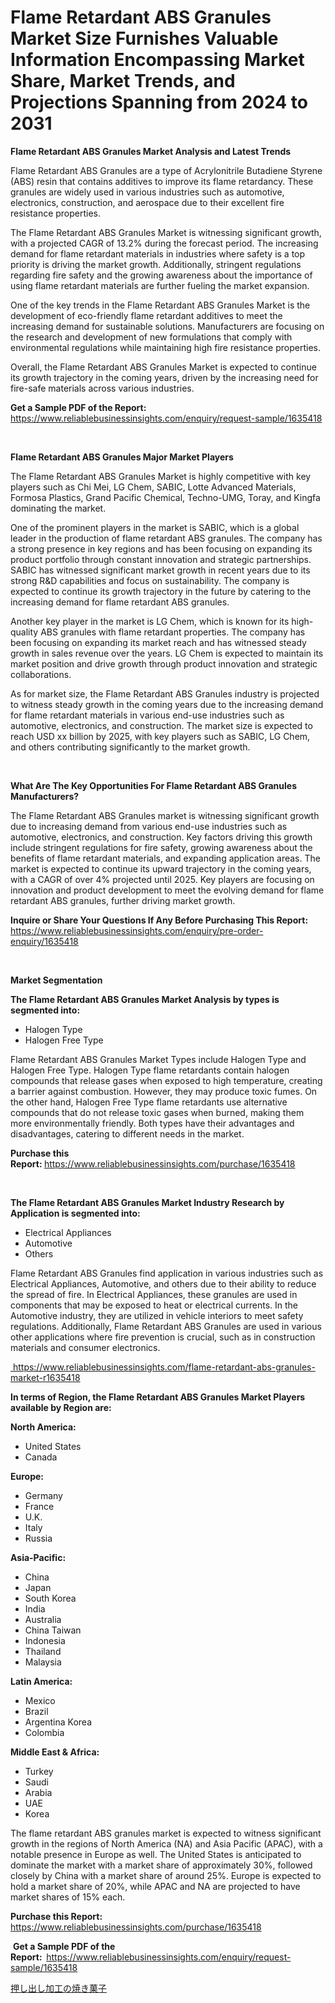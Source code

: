 <p><h1>Flame Retardant ABS Granules Market Size Furnishes Valuable Information Encompassing Market Share, Market Trends, and Projections Spanning from 2024 to 2031</h1></p><p><strong>Flame Retardant ABS Granules Market Analysis and Latest Trends</strong></p>
<p><p>Flame Retardant ABS Granules are a type of Acrylonitrile Butadiene Styrene (ABS) resin that contains additives to improve its flame retardancy. These granules are widely used in various industries such as automotive, electronics, construction, and aerospace due to their excellent fire resistance properties.</p><p>The Flame Retardant ABS Granules Market is witnessing significant growth, with a projected CAGR of 13.2% during the forecast period. The increasing demand for flame retardant materials in industries where safety is a top priority is driving the market growth. Additionally, stringent regulations regarding fire safety and the growing awareness about the importance of using flame retardant materials are further fueling the market expansion.</p><p>One of the key trends in the Flame Retardant ABS Granules Market is the development of eco-friendly flame retardant additives to meet the increasing demand for sustainable solutions. Manufacturers are focusing on the research and development of new formulations that comply with environmental regulations while maintaining high fire resistance properties.</p><p>Overall, the Flame Retardant ABS Granules Market is expected to continue its growth trajectory in the coming years, driven by the increasing need for fire-safe materials across various industries.</p></p>
<p><strong>Get a Sample PDF of the Report:&nbsp;</strong> <a href="https://www.reliablebusinessinsights.com/enquiry/request-sample/1635418">https://www.reliablebusinessinsights.com/enquiry/request-sample/1635418</a></p>
<p>&nbsp;</p>
<p><strong>Flame Retardant ABS Granules Major Market Players</strong></p>
<p><p>The Flame Retardant ABS Granules Market is highly competitive with key players such as Chi Mei, LG Chem, SABIC, Lotte Advanced Materials, Formosa Plastics, Grand Pacific Chemical, Techno-UMG, Toray, and Kingfa dominating the market.</p><p>One of the prominent players in the market is SABIC, which is a global leader in the production of flame retardant ABS granules. The company has a strong presence in key regions and has been focusing on expanding its product portfolio through constant innovation and strategic partnerships. SABIC has witnessed significant market growth in recent years due to its strong R&D capabilities and focus on sustainability. The company is expected to continue its growth trajectory in the future by catering to the increasing demand for flame retardant ABS granules.</p><p>Another key player in the market is LG Chem, which is known for its high-quality ABS granules with flame retardant properties. The company has been focusing on expanding its market reach and has witnessed steady growth in sales revenue over the years. LG Chem is expected to maintain its market position and drive growth through product innovation and strategic collaborations.</p><p>As for market size, the Flame Retardant ABS Granules industry is projected to witness steady growth in the coming years due to the increasing demand for flame retardant materials in various end-use industries such as automotive, electronics, and construction. The market size is expected to reach USD xx billion by 2025, with key players such as SABIC, LG Chem, and others contributing significantly to the market growth.</p></p>
<p>&nbsp;</p>
<p><strong>What Are The Key Opportunities For Flame Retardant ABS Granules Manufacturers?</strong></p>
<p><p>The Flame Retardant ABS Granules market is witnessing significant growth due to increasing demand from various end-use industries such as automotive, electronics, and construction. Key factors driving this growth include stringent regulations for fire safety, growing awareness about the benefits of flame retardant materials, and expanding application areas. The market is expected to continue its upward trajectory in the coming years, with a CAGR of over 4% projected until 2025. Key players are focusing on innovation and product development to meet the evolving demand for flame retardant ABS granules, further driving market growth.</p></p>
<p><strong>Inquire or Share Your Questions If Any Before Purchasing This Report:</strong> <a href="https://www.reliablebusinessinsights.com/enquiry/pre-order-enquiry/1635418">https://www.reliablebusinessinsights.com/enquiry/pre-order-enquiry/1635418</a></p>
<p>&nbsp;</p>
<p><strong>Market Segmentation</strong></p>
<p><strong>The Flame Retardant ABS Granules Market Analysis by types is segmented into:</strong></p>
<p><ul><li>Halogen Type</li><li>Halogen Free Type</li></ul></p>
<p><p>Flame Retardant ABS Granules Market Types include Halogen Type and Halogen Free Type. Halogen Type flame retardants contain halogen compounds that release gases when exposed to high temperature, creating a barrier against combustion. However, they may produce toxic fumes. On the other hand, Halogen Free Type flame retardants use alternative compounds that do not release toxic gases when burned, making them more environmentally friendly. Both types have their advantages and disadvantages, catering to different needs in the market.</p></p>
<p><strong>Purchase this Report:&nbsp;</strong><a href="https://www.reliablebusinessinsights.com/purchase/1635418">https://www.reliablebusinessinsights.com/purchase/1635418</a></p>
<p>&nbsp;</p>
<p><strong>The Flame Retardant ABS Granules Market Industry Research by Application is segmented into:</strong></p>
<p><ul><li>Electrical Appliances</li><li>Automotive</li><li>Others</li></ul></p>
<p><p>Flame Retardant ABS Granules find application in various industries such as Electrical Appliances, Automotive, and others due to their ability to reduce the spread of fire. In Electrical Appliances, these granules are used in components that may be exposed to heat or electrical currents. In the Automotive industry, they are utilized in vehicle interiors to meet safety regulations. Additionally, Flame Retardant ABS Granules are used in various other applications where fire prevention is crucial, such as in construction materials and consumer electronics.</p></p>
<p><a href="https://www.reliablebusinessinsights.com/flame-retardant-abs-granules-market-r1635418">&nbsp;https://www.reliablebusinessinsights.com/flame-retardant-abs-granules-market-r1635418</a></p>
<p><strong>In terms of Region, the Flame Retardant ABS Granules Market Players available by Region are:</strong></p>
<p>
    <p> <strong> North America: </strong>
        <ul>
            <li>United States</li>
            <li>Canada</li>
        </ul>
        </p> 
    <p> <strong> Europe: </strong>
        <ul>
            <li>Germany</li>
            <li>France</li>
            <li>U.K.</li>
            <li>Italy</li>
            <li>Russia</li>
        </ul>
        </p> 
    <p> <strong> Asia-Pacific: </strong>
        <ul>
            <li>China</li>
            <li>Japan</li>
            <li>South Korea</li>
            <li>India</li>
            <li>Australia</li>
            <li>China Taiwan</li>
            <li>Indonesia</li>
            <li>Thailand</li>
            <li>Malaysia</li>
        </ul>
        </p> 
    <p> <strong> Latin America: </strong>
        <ul>
            <li>Mexico</li>
            <li>Brazil</li>
            <li>Argentina Korea</li>
            <li>Colombia</li>
        </ul>
        </p> 
    <p> <strong> Middle East & Africa: </strong>
        <ul>
            <li>Turkey</li>
            <li>Saudi</li>
            <li>Arabia</li>
            <li>UAE</li>
            <li>Korea</li>
        </ul>
    </p>
    </p>
<p><p>The flame retardant ABS granules market is expected to witness significant growth in the regions of North America (NA) and Asia Pacific (APAC), with a notable presence in Europe as well. The United States is anticipated to dominate the market with a market share of approximately 30%, followed closely by China with a market share of around 25%. Europe is expected to hold a market share of 20%, while APAC and NA are projected to have market shares of 15% each.</p></p>
<p><strong>Purchase this Report: </strong><a href="https://www.reliablebusinessinsights.com/purchase/1635418">https://www.reliablebusinessinsights.com/purchase/1635418</a></p>
<p>&nbsp;<strong>Get a Sample PDF of the Report:&nbsp;&nbsp;</strong><a href="https://www.reliablebusinessinsights.com/enquiry/request-sample/1635418">https://www.reliablebusinessinsights.com/enquiry/request-sample/1635418</a></p>
<p><strong></strong></p>
<p><p><a href="https://github.com/ihabdkwlxs948/Market-Research-Report-List-3/blob/main/4488491124903.md">押し出し加工の焼き菓子</a></p></p>